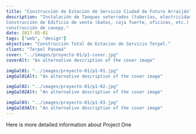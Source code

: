```yaml
---
title: "Construcción de Estación de Servicio Ciudad de Futuro Arraiján"
description: "Instalación de Tanques soterrados (tuberías, electricidad, sumergibles, etc.),
Construcción de Edificio de venta (baños, caja fuerte, oficinas, etc.) pavimentación de Pista y
construcción de canopy."
date: 2017-05-01
tags: ["web", "design"]
objective: "Construcción Total de Estación de Servicio Terpel."
client: "Terpel Panamá"
cover: "../images/proyecto-01/p1-cover.jpg"
coverAlt: "An alternative description of the cover image"

imgGal01: "../images/proyecto-01/p1-01.jpg"
imgGal01Alt: "An alternative description of the cover image"

imgGal02: "../images/proyecto-01/p1-02.jpg"
imgGal02Alt: "An alternative description of the cover image"

imgGal03: "../images/proyecto-01/p1-03.jpg"
imgGal03Alt: "An alternative description of the cover image"
---
```


Here is more detailed information about Project One

